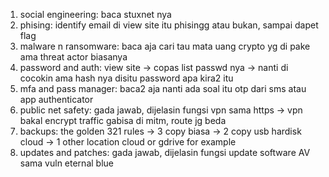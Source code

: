 1. social engineering: baca stuxnet nya
2. phising: identify email di view site itu phisingg atau bukan, sampai dapet flag
3. malware n ransomware: baca aja cari tau mata uang crypto yg di pake ama threat actor biasanya 
4. password and auth: view site -> copas list passwd nya -> nanti di cocokin ama hash nya disitu password apa kira2 itu
5. mfa and pass manager: baca2 aja nanti ada soal itu otp dari sms atau app authenticator
6. public net safety: gada jawab, dijelasin fungsi vpn sama https -> vpn bakal encrypt traffic gabisa di mitm, route jg beda
7. backups: the golden 321 rules -> 3 copy biasa -> 2 copy usb hardisk cloud -> 1 other location cloud or gdrive for example
8. updates and patches: gada jawab, dijelasin fungsi update software AV sama vuln eternal blue
